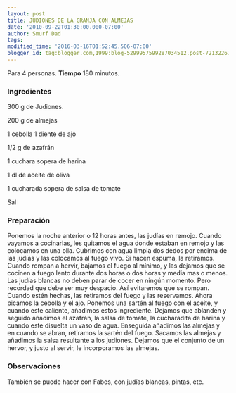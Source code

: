 ```yaml
---
layout: post
title: JUDIONES DE LA GRANJA CON ALMEJAS
date: '2010-09-22T01:30:00.000-07:00'
author: Smurf Dad
tags: 
modified_time: '2016-03-16T01:52:45.506-07:00'
blogger_id: tag:blogger.com,1999:blog-5299957599287034512.post-7213226738800952961
---
```


Para 4 personas.
<b>Tiempo</b> 180 minutos.

<h3>Ingredientes</h3>

300 g de Judiones.

200 g de almejas

1 cebolla 1 diente de ajo

1/2 g de azafrán

1 cuchara sopera de harina

1 dl de aceite de oliva

1 cucharada sopera de salsa de tomate

Sal

<h3>Preparación</h3>

Ponemos la noche anterior o 12 horas antes, las judías en remojo. Cuando vayamos a cocinarlas, les quitamos el agua donde estaban en remojo y las colocamos en una olla. Cubrimos con agua limpia dos dedos por encima de las judías y las colocamos al fuego vivo. Si hacen espuma, la retiramos. Cuando rompan a hervir, bajamos el fuego al mínimo, y las dejamos que se cocinen a fuego lento durante dos horas o dos horas y media mas o menos. Las judías blancas no deben parar de cocer en ningún momento. Pero recordad que debe ser muy despacio. Así evitaremos que se rompan. Cuando estén hechas, las retiramos del fuego y las reservamos. Ahora picamos la cebolla y el ajo. Ponemos una sartén al fuego con el aceite, y cuando este caliente, añadimos estos ingrediente. Dejamos que ablanden y seguido añadimos el azafrán, la salsa de tomate, la cucharadita de harina y cuando este disuelta un vaso de agua. Enseguida añadimos las almejas y en cuando se abran, retiramos la sartén del fuego. Sacamos las almejas y añadimos la salsa resultante a los judiones. Dejamos que el conjunto de un hervor, y justo al servir, le incorporamos las almejas.

<h3>Observaciones</h3>

También se puede hacer con Fabes, con judías blancas, pintas, etc.


